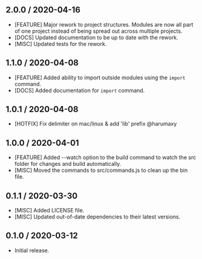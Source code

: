 ## 2.0.0 / 2020-04-16
- [FEATURE] Major rework to project structures. Modules are now all part of one project instead of being spread out across multiple projects.
- [DOCS] Updated documentation to be up to date with the rework.
- [MISC] Updated tests for the rework.

## 1.1.0 / 2020-04-08
- [FEATURE] Added ability to import outside modules using the `import` command.
- [DOCS] Added documentation for `import` command.

## 1.0.1 / 2020-04-08
- [HOTFIX] Fix delimiter on mac/linux & add 'lib' prefix @harumaxy

## 1.0.0 / 2020-04-01
- [FEATURE] Added --watch option to the build command to watch the src folder for changes and build automatically.
- [MISC] Moved the commands to src/commands.js to clean up the bin file.

## 0.1.1 / 2020-03-30
- [MISC] Added LICENSE file.
- [MISC] Updated out-of-date dependencies to their latest versions.

## 0.1.0 / 2020-03-12
- Initial release.